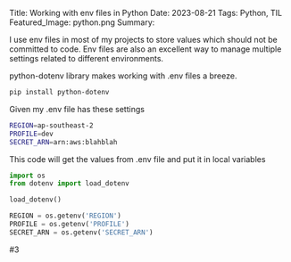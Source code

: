 Title: Working with env files in Python
Date: 2023-08-21
Tags: Python, TIL
Featured_Image: python.png
Summary: 


I use env files in most of my projects to store values which should not be committed to code. Env files are also an excellent way to manage multiple settings related to different environments.

python-dotenv library makes working with .env files a breeze.

```bash
pip install python-dotenv
```

Given my .env file has these settings

```bash
REGION=ap-southeast-2
PROFILE=dev
SECRET_ARN=arn:aws:blahblah
```

This code will get the values from .env file and put it in local variables

```python
import os
from dotenv import load_dotenv

load_dotenv()

REGION = os.getenv('REGION')
PROFILE = os.getenv('PROFILE')
SECRET_ARN = os.getenv('SECRET_ARN')
```

#3
